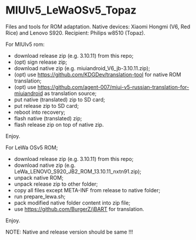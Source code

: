 MIUIv5_LeWaOSv5_Topaz
=====================

Files and tools for ROM adaptation. Native devices: Xiaomi Hongmi (V6, Red Rice) and Lenovo S920. Recipient: Philips w8510 (Topaz).

For MIUIv5 rom: 
- download release zip (e.g. 3.10.11) from this repo;
- (opt) sign release zip;
- download native zip (e.g. miuiandroid_V6_jb-3.10.11.zip);
- (opt) use https://github.com/KDGDev/translation-tool for native ROM translation;
- (opt) use https://github.com/agent-007/miui-v5-russian-translation-for-miuiandroid as translation source;
- put native (translated) zip to SD card;
- put release zip to SD card;
- reboot into recovery;
- flash native (translated) zip;
- flash release zip on top of native zip.

Enjoy.

For LeWa OSv5 ROM;
- download release zip (e.g. 3.10.11) from this repo;
- download native zip (e.g. LeWa_LENOVO_S920_JB2_ROM_13.10.11_nxtn91.zip);
- unpack native ROM;
- unpack release zip to other folder;
- copy all files except META-INF from release to native folder;
- run prepare_lewa.sh;
- pack modified native folder content into zip file;
- use https://github.com/BurgerZ/jBART for translation.

Enjoy.

NOTE: Native and release version should be same !!!
